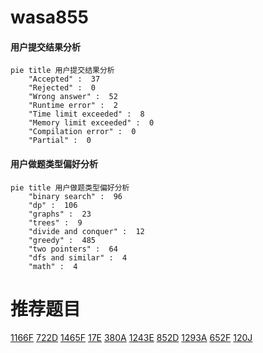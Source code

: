 # wasa855

<!-- tabs:start -->



#### **用户提交结果分析**

```mermaid
pie title 用户提交结果分析
    "Accepted" :  37
    "Rejected" :  0
    "Wrong answer" :  52
    "Runtime error" :  2
    "Time limit exceeded" :  8
    "Memory limit exceeded" :  0
    "Compilation error" :  0
    "Partial" :  0
```

#### **用户做题类型偏好分析**

```mermaid
pie title 用户做题类型偏好分析
    "binary search" :  96
    "dp" :  106
    "graphs" :  23
    "trees" :  9
    "divide and conquer" :  12
    "greedy" :  485
    "two pointers" :  64
    "dfs and similar" :  4
    "math" :  4
```



<!-- tabs:end -->
# 推荐题目
[1166F](https://codeforces.com/contest/1166/problem/F)
[722D](https://codeforces.com/contest/722/problem/D)
[1465F](https://codeforces.com/contest/1465/problem/F)
[17E](https://codeforces.com/contest/17/problem/E)
[380A](https://codeforces.com/contest/380/problem/A)
[1243E](https://codeforces.com/contest/1243/problem/E)
[852D](https://codeforces.com/contest/852/problem/D)
[1293A](https://codeforces.com/contest/1293/problem/A)
[652F](https://codeforces.com/contest/652/problem/F)
[120J](https://codeforces.com/contest/120/problem/J)
